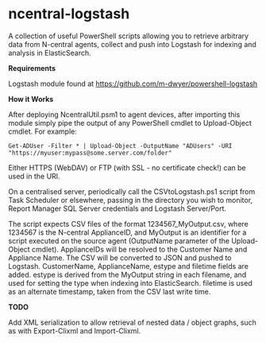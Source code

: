 ncentral-logstash
==============

A collection of useful PowerShell scripts allowing you to retrieve arbitrary data from N-central agents, collect and push into Logstash for indexing and analysis in ElasticSearch.

<b>Requirements</b>

Logstash module found at https://github.com/m-dwyer/powershell-logstash

<b>How it Works</b>

After deploying NcentralUtil.psm1 to agent devices, after importing this module simply pipe the output of any PowerShell cmdlet to Upload-Object cmdlet.  For example:

`Get-ADUser -Filter * | Upload-Object -OutputName "ADUsers" -URI "https://myuser:mypass@some.server.com/folder"`

Either HTTPS (WebDAV) or FTP (with SSL - no certificate check!) can be used in the URI.

On a centralised server, periodically call the CSVtoLogstash.ps1 script from Task Scheduler or elsewhere, passing in the directory you wish to monitor, Report Manager SQL Server credentials and Logstash Server/Port.

The script expects CSV files of the format 1234567_MyOutput.csv, where 1234567 is the N-central ApplianceID, and MyOutput is an identifier for a script executed on the source agent (OutputName parameter of the Upload-Object cmdlet).  ApplianceIDs will be resolved to the Customer Name and Appliance Name.  The CSV will be converted to JSON and pushed to Logstash.  CustomerName, ApplianceName, estype and filetime fields are added.  estype is derived from the MyOutput string in each filename, and used for setting the type when indexing into ElasticSearch.  filetime is used as an alternate timestamp, taken from the CSV last write time.

<b>TODO</b>

Add XML serialization to allow retrieval of nested data / object graphs, such as with Export-Clixml and Import-Clixml.